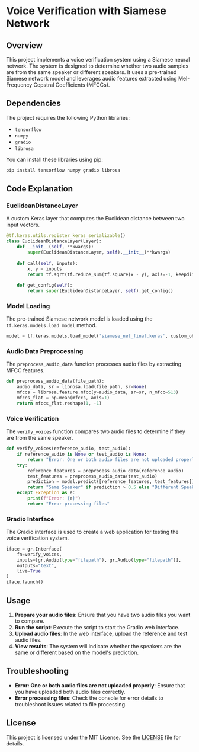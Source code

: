 

# Voice Verification with Siamese Network

## Overview

This project implements a voice verification system using a Siamese neural network. The system is designed to determine whether two audio samples are from the same speaker or different speakers. It uses a pre-trained Siamese network model and leverages audio features extracted using Mel-Frequency Cepstral Coefficients (MFCCs).

## Dependencies

The project requires the following Python libraries:
- `tensorflow`
- `numpy`
- `gradio`
- `librosa`

You can install these libraries using pip:

```bash
pip install tensorflow numpy gradio librosa
```

## Code Explanation

### EuclideanDistanceLayer

A custom Keras layer that computes the Euclidean distance between two input vectors.

```python
@tf.keras.utils.register_keras_serializable()
class EuclideanDistanceLayer(Layer):
    def __init__(self, **kwargs):
        super(EuclideanDistanceLayer, self).__init__(**kwargs)
    
    def call(self, inputs):
        x, y = inputs
        return tf.sqrt(tf.reduce_sum(tf.square(x - y), axis=-1, keepdims=True))
    
    def get_config(self):
        return super(EuclideanDistanceLayer, self).get_config()
```

### Model Loading

The pre-trained Siamese network model is loaded using the `tf.keras.models.load_model` method.

```python
model = tf.keras.models.load_model('siamese_net_final.keras', custom_objects={'EuclideanDistanceLayer': EuclideanDistanceLayer})
```

### Audio Data Preprocessing

The `preprocess_audio_data` function processes audio files by extracting MFCC features.

```python
def preprocess_audio_data(file_path):
    audio_data, sr = librosa.load(file_path, sr=None)
    mfccs = librosa.feature.mfcc(y=audio_data, sr=sr, n_mfcc=513)
    mfccs_flat = np.mean(mfccs, axis=1)
    return mfccs_flat.reshape(1, -1)
```

### Voice Verification

The `verify_voices` function compares two audio files to determine if they are from the same speaker.

```python
def verify_voices(reference_audio, test_audio):
    if reference_audio is None or test_audio is None:
        return "Error: One or both audio files are not uploaded properly."
    try:
        reference_features = preprocess_audio_data(reference_audio)
        test_features = preprocess_audio_data(test_audio)
        prediction = model.predict([reference_features, test_features])
        return "Same Speaker" if prediction > 0.5 else "Different Speakers"
    except Exception as e:
        print(f"Error: {e}")
        return "Error processing files"
```

### Gradio Interface

The Gradio interface is used to create a web application for testing the voice verification system.

```python
iface = gr.Interface(
    fn=verify_voices,
    inputs=[gr.Audio(type="filepath"), gr.Audio(type="filepath")],
    outputs="text",
    live=True
)
iface.launch()
```

## Usage

1. **Prepare your audio files**: Ensure that you have two audio files you want to compare.
2. **Run the script**: Execute the script to start the Gradio web interface.
3. **Upload audio files**: In the web interface, upload the reference and test audio files.
4. **View results**: The system will indicate whether the speakers are the same or different based on the model's prediction.

## Troubleshooting

- **Error: One or both audio files are not uploaded properly**: Ensure that you have uploaded both audio files correctly.
- **Error processing files**: Check the console for error details to troubleshoot issues related to file processing.

## License

This project is licensed under the MIT License. See the [LICENSE](LICENSE) file for details.

